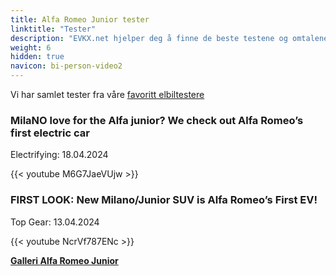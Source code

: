 ```yaml
---
title: Alfa Romeo Junior tester
linktitle: "Tester"
description: "EVKX.net hjelper deg å finne de beste testene og omtalene av denne modellen."
weight: 6
hidden: true
navicon: bi-person-video2
---
```

Vi har samlet tester fra våre [favoritt elbiltestere](../../../../../guides/evreviewers/)

<div class="container text-center shadow p-2 pe-4 mb-5 bg-body-tertiary rounded border">
<h3>MilaNO love for the Alfa junior? We check out Alfa Romeo’s first electric car</h3>
<p>Electrifying: 18.04.2024</p>

{{< youtube M6G7JaeVUjw >}}

</div>
<div class="container text-center shadow p-2 pe-4 mb-5 bg-body-tertiary rounded border">
<h3>FIRST LOOK: New Milano/Junior SUV is Alfa Romeo’s First EV!</h3>
<p>Top Gear: 13.04.2024</p>

{{< youtube NcrVf787ENc >}}

</div>
<div class="mt-3 mb-3">
<a href="../gallery/" class="text-decoration-none text-black">
<strong><i class="bi-arrow-left"></i>Galleri  </strong>
</a>
<a href="../" class="text-decoration-none text-black float-end">
<strong>Alfa Romeo Junior <i class="bi-arrow-right"></i></strong>
</a>
</div>
